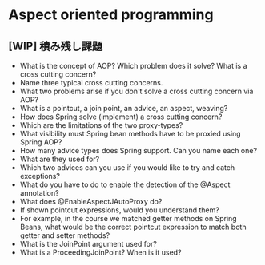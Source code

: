 # Aspect oriented programming

## [WIP] 積み残し課題
* What is the concept of AOP? Which problem does it solve? What is a cross cutting concern?
* Name three typical cross cutting concerns.
* What two problems arise if you don't solve a cross cutting concern via AOP?
* What is a pointcut, a join point, an advice, an aspect, weaving?
* How does Spring solve (implement) a cross cutting concern?
* Which are the limitations of the two proxy-types?
* What visibility must Spring bean methods have to be proxied using Spring AOP?
* How many advice types does Spring support. Can you name each one?
* What are they used for?
* Which two advices can you use if you would like to try and catch exceptions?
* What do you have to do to enable the detection of the @Aspect annotation?
* What does @EnableAspectJAutoProxy do?
* If shown pointcut expressions, would you understand them?
* For example, in the course we matched getter methods on Spring Beans, what would be the correct pointcut expression to match both getter and setter methods?
* What is the JoinPoint argument used for?
* What is a ProceedingJoinPoint? When is it used?
